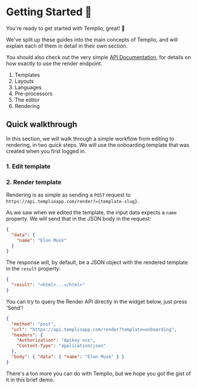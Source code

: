 # Getting Started 🚀

You're ready to get started with Templio, great! 💪

We've split up these guides into the main concepts of Templio, and will explain each of them in detail in their own section.

You should also check out the very simple [API Documentation](https://templio.stoplight.io/docs/templio-docs/reference/Templio-API.v1.yaml/paths/~1render/post), for details on how exactly to use the render endpoint.

1. Templates
2. Layouts
3. Languages
4. Pre-processors
5. The editor
6. Rendering

## Quick walkthrough

In this section, we will walk through a simple workflow from editing to rendering, in two quick steps. We will use the onboarding template that was created when you first logged in.

### 1. Edit template

### 2. Render template

Rendering is as simple as sending a `POST` request to `https://api.templioapp.com/render?={template-slug}`.

As we saw when we edited the template, the input data expects a `name` property. We will send that in the JSON body in the request:

```json
{
  "data": {
    "name": "Elon Musk"
  }
}
```

The response will, by default, be a JSON object with the rendered template in the `result` property:

```json
{
  "result": "<html>...</html>"
}
```

You can try to query the Render API directly in the widget below, just press 'Send'!

```json http
{
  "method": "post",
  "url": "https://api.templioapp.com/render?template=onboarding",
  "headers": {
    "Authorization": "Apikey xxx",
    "Content-Type": "application/json"
  },
  "body": { "data": { "name": "Elon Musk" } }
}
```

There's a ton more you can do with Templio, but we hope you got the gist of it in this brief demo.

